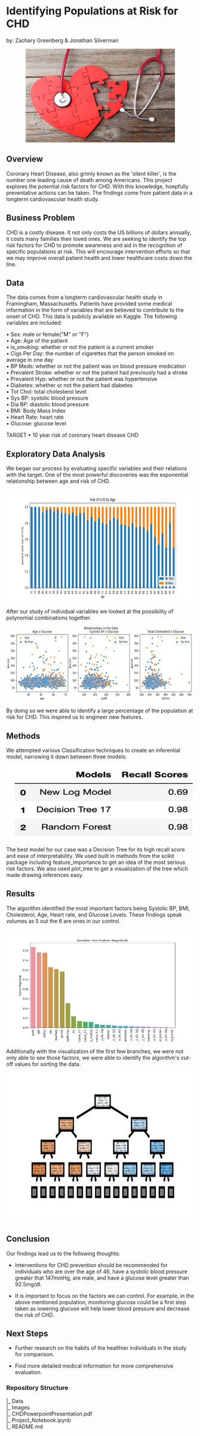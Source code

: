 # Identifying Populations at Risk for CHD
by: Zachary Greenberg & Jonathan Silverman

<p align="center"><img src="https://github.com/zachagreenberg/Cardiovascular_Disease/blob/main/Images/Readme_Cover.jpg" width="400" height="250" /></p>

## Overview

Coronary Heart Disease, also grimly known as the 'silent killer', is the number one leading cause of death among Americans. This project explores the potential risk factors for CHD. With this knowledge, hoepfully preventative actions can be taken. The findings come from patient data in a longterm cardiovascular health study. 

## Business Problem

CHD is a costly disease. It not only costs the US billions of dollars annually, it costs many families their loved ones. We are seeking to identify the top risk factors for CHD to promote awareness and aid in the recognition of specific populations at risk. This will encourage intervention efforts so that we may improve overall patient health and lower healthcare costs down the line. 

## Data

The data comes from a longterm cardiovascular health study in Framingham, Massachusetts. Patients have provided some medical information in the form of variables that are believed to contribute to the onset of CHD. This data is publicly available on Kaggle. The following variables are included:

• Sex: male or female("M" or "F")    
• Age: Age of the patient    
• is_smoking: whether or not the patient is a current smoker    
• Cigs Per Day: the number of cigarettes that the person smoked on average in one day    
• BP Meds: whether or not the patient was on blood pressure medication    
• Prevalent Stroke: whether or not the patient had previously had a stroke   
• Prevalent Hyp: whether or not the patient was hypertensive   
• Diabetes: whether or not the patient had diabetes   
• Tot Chol: total cholesterol level   
• Sys BP: systolic blood pressure   
• Dia BP: diastolic blood pressure   
• BMI: Body Mass Index  
• Heart Rate: heart rate  
• Glucose: glucose level  

TARGET
• 10 year risk of coronary heart disease CHD

## Exploratory Data Analysis

We began our process by evaluating specific variables and their relations with the target. One of the most powerful discoveries was the exponential relationship between age and risk of CHD.

<p align="center"><img src="https://github.com/zachagreenberg/Cardiovascular_Disease/blob/main/Images/CHDbyAge.png" width="800" height="300" /></p>

After our study of individual variables we looked at the possibility of polynomial combinations together.

<p align="center"><img src="https://github.com/zachagreenberg/Cardiovascular_Disease/blob/main/Images/Data__Relations.png" width="600" height="200" /></p>

By doing so we were able to identify a large percentage of the population at risk for CHD. This inspired us to engineer new features.

## Methods

We attempted various Classification techniques to create an inferential model, narrowing it down between three models:

<p align="center"><img src="https://github.com/zachagreenberg/Cardiovascular_Disease/blob/main/Images/Models.png" width="500" height="200" /></p>



The best model for our case was a Decision Tree for its high recall score and ease of interpretability. We used built in methods from the scikit package including feature_importance to get an idea of the most serious risk factors.  We also used plot_tree to get a visualization of the tree which made drawing inferences easy.  

## Results
The algorithm identified the most important factors being Systolic BP, BMI, Cholesterol, Age, Heart rate, and Glucose Levels. These findings speak volumes as 5 out the 6 are ones in our control. 

<p align="center"><img src="https://github.com/zachagreenberg/Cardiovascular_Disease/blob/main/Images/DecTree17Magnitude.png" width="500" height="300" /></p>

Additionally with the visualization of the first few branches, we were not only able to see those factors, we were able to identify the algorithm's cut-off values for sorting the data.

<p align="center"><img src="https://github.com/zachagreenberg/Cardiovascular_Disease/blob/main/Images/dtree17.png" width="600" height="400" /></p>



## Conclusion

Our findings lead us to the following thoughts:

- Interventions for CHD prevention should be recommended for individuals who are over the age of 46, have a systolic blood pressure greater that 147mmHg, are male, and have a glucose level greater than 92.5mg/dl. 

- It is important to focus on the factors we can control. For example, in the above mentioned population,  monitoring glucose could be a first step taken as lowering glucose will help lower blood pressure and decrease the risk of CHD.

## Next Steps

- Further research on the habits of the healthier individuals in the study for comparison.

- Find more detailed medical information for more comprehensive evaluation.


### Repository Structure
|_ Data  
|_ Images    
|_ CHDPowerpointPresentation.pdf   
|_ Project_Notebook.ipynb   
|_ README.md



